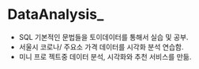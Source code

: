 # DataAnalysis_

- SQL 기본적인 문법들을 토이데이터를 통해서 실습 및 공부.
- 서울시 코로나/ 주요소 가격 데이터를 시각화 분석 연습함.
- 미니 프로 젝트중 데이터 분석, 시각화와 추천 서비스를 만듦.
